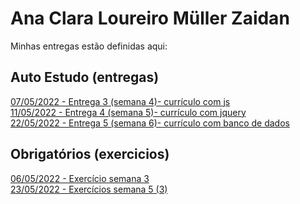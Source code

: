 # Ana Clara Loureiro Müller Zaidan
Minhas entregas estão definidas aqui:
## Auto Estudo (entregas)
<a href="https://github.com/anaclaralmz/modulo2/commit/62eee7a0628f1e30fb6b1f1e6fd0b2b31e3c9c64"> 07/05/2022 - Entrega 3 (semana 4)- currículo com js</a>
<br>
<a href="https://github.com/anaclaralmz/modulo2/commit/84fbfc1006860b18986057be1132bdafed961854"> 11/05/2022 - Entrega 4 (semana 5)- currículo com jquery</a>
<br>
<a href="https://github.com/anaclaralmz/modulo2/commit/b08d0eb4fb0346cc457e6e5eeb9bffcf74c38c4a"> 22/05/2022 - Entrega 5 (semana 6)- currículo com banco de dados</a>

## Obrigatórios (exercicios)
<a href="https://github.com/anaclaralmz/modulo2/commit/57010929aa7e1d5dbb29f6637b9fc38b7c3d856e"> 06/05/2022 - Exercício semana 3</a>
<br>
<a href="https://github.com/anaclaralmz/modulo2/commit/46d2e233f04e581ac3e313a23b090a42fd4039b8"> 23/05/2022 - Exercícios semana 5 (3)</a>
